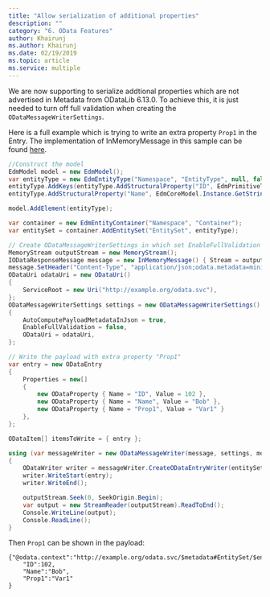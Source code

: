 ```yaml
---
title: "Allow serialization of additional properties"
description: ""
category: "6. OData Features"
author: Khairunj
ms.author: Khairunj
ms.date: 02/19/2019
ms.topic: article
ms.service: multiple
---
```


We are now supporting to serialize addtional properties which are not advertised in Metadata from ODataLib 6.13.0. To achieve this, it is just needed to turn off full validation when creating the `ODataMessageWriterSettings`.

Here is a full example which is trying to write an extra property `Prop1` in the Entry. The implementation of InMemoryMessage in this sample can be found [here](https://github.com/OData/odata.net/blob/ae0dd29c1cf430255a8ec9c4225b4745e25cad64/test/FunctionalTests/Tests/DataOData/Tests/OData.TDD.Tests/Common/InMemoryMessage.cs).

``` csharp
//Construct the model
EdmModel model = new EdmModel();
var entityType = new EdmEntityType("Namespace", "EntityType", null, false, false, false);
entityType.AddKeys(entityType.AddStructuralProperty("ID", EdmPrimitiveTypeKind.Int32));
entityType.AddStructuralProperty("Name", EdmCoreModel.Instance.GetString(isNullable: true), null, EdmConcurrencyMode.Fixed);

model.AddElement(entityType);

var container = new EdmEntityContainer("Namespace", "Container");
var entitySet = container.AddEntitySet("EntitySet", entityType);

// Create ODataMessageWriterSettings in which set EnableFullValidation to false
MemoryStream outputStream = new MemoryStream();
IODataResponseMessage message = new InMemoryMessage() { Stream = outputStream };   
message.SetHeader("Content-Type", "application/json;odata.metadata=minimal");
ODataUri odataUri = new ODataUri()
{
    ServiceRoot = new Uri("http://example.org/odata.svc"),
};
ODataMessageWriterSettings settings = new ODataMessageWriterSettings()
{
    AutoComputePayloadMetadataInJson = true,
    EnableFullValidation = false,
    ODataUri = odataUri,
};

// Write the payload with extra property "Prop1"
var entry = new ODataEntry
{
    Properties = new[]
    {
        new ODataProperty { Name = "ID", Value = 102 },
        new ODataProperty { Name = "Name", Value = "Bob" },
        new ODataProperty { Name = "Prop1", Value = "Var1" }
    },
};

ODataItem[] itemsToWrite = { entry };            

using (var messageWriter = new ODataMessageWriter(message, settings, model))
{
    ODataWriter writer = messageWriter.CreateODataEntryWriter(entitySet, entityType);
    writer.WriteStart(entry);
    writer.WriteEnd();

    outputStream.Seek(0, SeekOrigin.Begin);
    var output = new StreamReader(outputStream).ReadToEnd();
    Console.WriteLine(output);
    Console.ReadLine();
}
```

Then `Prop1` can be shown in the payload:

    {"@odata.context":"http://example.org/odata.svc/$metadata#EntitySet/$entity",
        "ID":102,
        "Name":"Bob",
        "Prop1":"Var1"
    }
